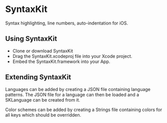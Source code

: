 # SyntaxKit

Syntax highlighting, line numbers, auto-indentation for iOS.

## Using SyntaxKit
- Clone or download SyntaxKit
- Drag the SyntaxKit.xcodeproj file into your Xcode project.
- Embed the SyntaxKit.framework into your App.

## Extending SyntaxKit
Languages can be added by creating a JSON file containing language patterns.
The JSON file for a language can then be loaded and a SKLanguage can be created from it.

Color schemes can be added by creating a Strings file containing colors for all keys which should be overridden.
